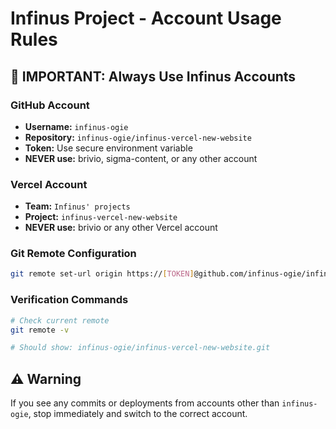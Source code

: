 # Infinus Project - Account Usage Rules

## 🚨 IMPORTANT: Always Use Infinus Accounts

### GitHub Account
- **Username:** `infinus-ogie`
- **Repository:** `infinus-ogie/infinus-vercel-new-website`
- **Token:** Use secure environment variable
- **NEVER use:** brivio, sigma-content, or any other account

### Vercel Account
- **Team:** `Infinus' projects`
- **Project:** `infinus-vercel-new-website`
- **NEVER use:** brivio or any other Vercel account

### Git Remote Configuration
```bash
git remote set-url origin https://[TOKEN]@github.com/infinus-ogie/infinus-vercel-new-website.git
```

### Verification Commands
```bash
# Check current remote
git remote -v

# Should show: infinus-ogie/infinus-vercel-new-website.git
```

## ⚠️ Warning
If you see any commits or deployments from accounts other than `infinus-ogie`, stop immediately and switch to the correct account.